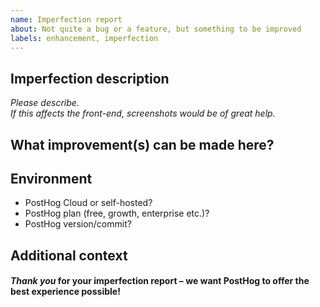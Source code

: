```yaml
---
name: Imperfection report
about: Not quite a bug or a feature, but something to be improved
labels: enhancement, imperfection
---
```


## Imperfection description

*Please describe.*  
*If this affects the front-end, screenshots would be of great help.*  

## What improvement(s) can be made here?



## Environment

- PostHog Cloud or self-hosted?
- PostHog plan (free, growth, enterprise etc.)?
- PostHog version/commit?

## Additional context



#### *Thank you* for your imperfection report – we want PostHog to offer the best experience possible!
